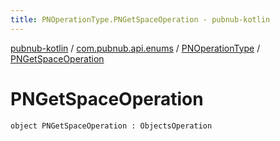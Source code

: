 ```yaml
---
title: PNOperationType.PNGetSpaceOperation - pubnub-kotlin
---
```


[pubnub-kotlin](../../index.html) / [com.pubnub.api.enums](../index.html) / [PNOperationType](index.html) / [PNGetSpaceOperation](./-p-n-get-space-operation.html)

# PNGetSpaceOperation

`object PNGetSpaceOperation : ObjectsOperation`